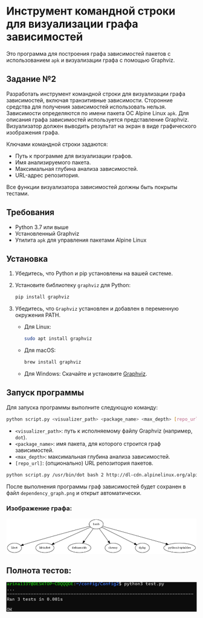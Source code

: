 # Инструмент командной строки для визуализации графа зависимостей

Это программа для построения графа зависимостей пакетов с использованием `apk` и визуализации графа с помощью Graphviz.

## Задание №2 

Разработать инструмент командной строки для визуализации графа 
зависимостей, включая транзитивные зависимости. Сторонние средства для 
получения зависимостей использовать нельзя. 
Зависимости определяются по имени пакета ОС Alpine Linux `apk`. Для 
описания графа зависимостей используется представление Graphviz. 
Визуализатор должен выводить результат на экран в виде графического 
изображения графа. 

Ключами командной строки задаются:  
- Путь к программе для визуализации графов. 
- Имя анализируемого пакета. 
- Максимальная глубина анализа зависимостей. 
- URL-адрес репозитория.
  
Все функции визуализатора зависимостей должны быть покрыты тестами.

## Требования

- Python 3.7 или выше
- Установленный Graphviz
- Утилита `apk` для управления пакетами Alpine Linux

## Установка

1. Убедитесь, что Python и pip установлены на вашей системе.
2. Установите библиотеку `graphviz` для Python:

   ```bash
   pip install graphviz
   ```
3. Убедитесь, что `Graphviz` установлен и добавлен в переменную окружения PATH.

   - Для Linux:

     ```bash
     sudo apt install graphviz
     ```
   - Для macOS:

     ```bash
     brew install graphviz
     ```
   - Для Windows:
     Скачайте и установите [Graphviz](https://graphviz.org/download/).

## Запуск программы

Для запуска программы выполните следующую команду:

```bash
python script.py <visualizer_path> <package_name> <max_depth> [repo_url]
```

- `<visualizer_path>`: путь к исполняемому файлу Graphviz (например, `dot`).
- `<package_name>`: имя пакета, для которого строится граф зависимостей.
- `<max_depth>`: максимальная глубина анализа зависимостей.
- `[repo_url]`: (опционально) URL репозитория пакетов.
  
```bash
python script.py /usr/bin/dot bash 2 http://dl-cdn.alpinelinux.org/alpine/v3.18/main
```

После выполнения программы граф зависимостей будет сохранен в файл `dependency_graph.png` и открыт автоматически.
### Изображение графа:

![Dependency Graph](dependency_graph.png)

## Полнота тестов:

![Покрытость тестов](Конфиг2.jpg)


